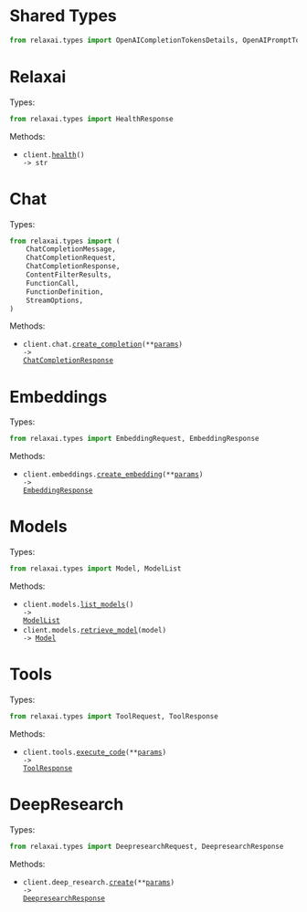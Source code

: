 # Shared Types

```python
from relaxai.types import OpenAICompletionTokensDetails, OpenAIPromptTokensDetails, OpenAIUsage
```

# Relaxai

Types:

```python
from relaxai.types import HealthResponse
```

Methods:

- <code title="get /v1/health">client.<a href="./src/relaxai/_client.py">health</a>() -> str</code>

# Chat

Types:

```python
from relaxai.types import (
    ChatCompletionMessage,
    ChatCompletionRequest,
    ChatCompletionResponse,
    ContentFilterResults,
    FunctionCall,
    FunctionDefinition,
    StreamOptions,
)
```

Methods:

- <code title="post /v1/chat/completions">client.chat.<a href="./src/relaxai/resources/chat.py">create_completion</a>(\*\*<a href="src/relaxai/types/chat_create_completion_params.py">params</a>) -> <a href="./src/relaxai/types/chat_completion_response.py">ChatCompletionResponse</a></code>

# Embeddings

Types:

```python
from relaxai.types import EmbeddingRequest, EmbeddingResponse
```

Methods:

- <code title="post /v1/embeddings">client.embeddings.<a href="./src/relaxai/resources/embeddings.py">create_embedding</a>(\*\*<a href="src/relaxai/types/embedding_create_embedding_params.py">params</a>) -> <a href="./src/relaxai/types/embedding_response.py">EmbeddingResponse</a></code>

# Models

Types:

```python
from relaxai.types import Model, ModelList
```

Methods:

- <code title="get /v1/models">client.models.<a href="./src/relaxai/resources/models.py">list_models</a>() -> <a href="./src/relaxai/types/model_list.py">ModelList</a></code>
- <code title="get /v1/models/{model}">client.models.<a href="./src/relaxai/resources/models.py">retrieve_model</a>(model) -> <a href="./src/relaxai/types/model.py">Model</a></code>

# Tools

Types:

```python
from relaxai.types import ToolRequest, ToolResponse
```

Methods:

- <code title="post /v1/tools/code">client.tools.<a href="./src/relaxai/resources/tools.py">execute_code</a>(\*\*<a href="src/relaxai/types/tool_execute_code_params.py">params</a>) -> <a href="./src/relaxai/types/tool_response.py">ToolResponse</a></code>

# DeepResearch

Types:

```python
from relaxai.types import DeepresearchRequest, DeepresearchResponse
```

Methods:

- <code title="post /v1/deep-research">client.deep_research.<a href="./src/relaxai/resources/deep_research.py">create</a>(\*\*<a href="src/relaxai/types/deep_research_create_params.py">params</a>) -> <a href="./src/relaxai/types/deepresearch_response.py">DeepresearchResponse</a></code>
